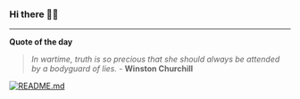 ### Hi there 👋🏻


---

**Quote of the day**

> *In wartime, truth is so precious that she should always be attended by a bodyguard of lies.* - **Winston Churchill** 

[![README.md](https://github.com/marcolovazzano/marcolovazzano/actions/workflows/readme.yml/badge.svg?branch=main)](https://github.com/marcolovazzano/marcolovazzano/actions/workflows/readme.yml)
